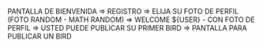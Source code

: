 PANTALLA DE BIENVENIDA 
=> 
REGISTRO 
=> 
ELIJA SU FOTO DE PERFIL (FOTO RANDOM - MATH RANDOM) 
=> 
WELCOME ${USER} - CON FOTO DE PERFIL
=>
USTED PUEDE PUBLICAR SU PRIMER BIRD
=> 
PANTALLA PARA PUBLICAR UN BIRD